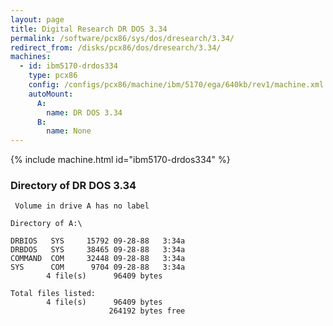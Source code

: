 ```yaml
---
layout: page
title: Digital Research DR DOS 3.34
permalink: /software/pcx86/sys/dos/dresearch/3.34/
redirect_from: /disks/pcx86/dos/dresearch/3.34/
machines:
  - id: ibm5170-drdos334
    type: pcx86
    config: /configs/pcx86/machine/ibm/5170/ega/640kb/rev1/machine.xml
    autoMount:
      A:
        name: DR DOS 3.34
      B:
        name: None
---
```


{% include machine.html id="ibm5170-drdos334" %}

### Directory of DR DOS 3.34

	 Volume in drive A has no label

	Directory of A:\

	DRBIOS   SYS     15792 09-28-88   3:34a
	DRBDOS   SYS     38465 09-28-88   3:34a
	COMMAND  COM     32448 09-28-88   3:34a
	SYS      COM      9704 09-28-88   3:34a
	        4 file(s)      96409 bytes

	Total files listed:
	        4 file(s)      96409 bytes
	                      264192 bytes free
